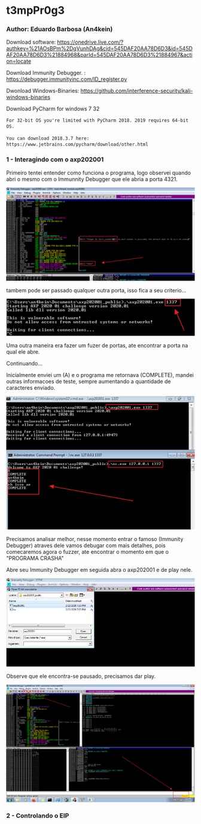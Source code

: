 # t3mpPr0g3

### Author: Eduardo Barbosa (An4kein)

Download software: https://onedrive.live.com/?authkey=%21AOsBPm%2DgVunhDAg&cid=545DAF20AA78D6D3&id=545DAF20AA78D6D3%21884968&parId=545DAF20AA78D6D3%21884967&action=locate

Download Immunity Debugger. : https://debugger.immunityinc.com/ID_register.py

Dwonload Windows-Binaries: https://github.com/interference-security/kali-windows-binaries

Download PyCharm for windows 7 32

```
For 32-bit OS you're limited with PyCharm 2018. 2019 requires 64-bit OS.

You can download 2018.3.7 here: https://www.jetbrains.com/pycharm/download/other.html
```

### 1 - Interagindo com o axp202001

Primeiro tentei entender como funciona o programa, logo observei quando abri o mesmo com o Immunnity Debugger que ele abria a porta 4321.

![initi_port](https://raw.githubusercontent.com/an4kein/t3mpPr0g3/master/images/init_port.png)

tambem pode ser passado qualquer outra porta, isso fica a seu criterio...

![otherport](https://raw.githubusercontent.com/an4kein/t3mpPr0g3/master/images/other_port.png)

Uma outra maneira era fazer um fuzer de portas, ate encontrar a porta na qual ele abre.

Continuando...

Inicialmente enviei um (A) e o programa me retornava (COMPLETE), mandei outras informacoes de teste, sempre aumentando a quantidade de caracteres enviado.

![interagindo](https://raw.githubusercontent.com/an4kein/t3mpPr0g3/master/images/2-interagindo.png)

Precisamos analisar melhor, nesse momento entrar o famoso (Immunity Debugger) atraves dele vamos debugar com mais detalhes, pois comecaremos agora o fuzzer, ate encontrar o momento em que o "PROGRAMA CRASHA"

Abre seu Immunity Debugger em seguida abra o axp202001 e de play nele.

![open_prog](https://raw.githubusercontent.com/an4kein/t3mpPr0g3/master/images/3-openprog.png)

Observe que ele encontra-se pausado, precisamos dar play.

![play_prog](https://raw.githubusercontent.com/an4kein/t3mpPr0g3/master/images/4-play_prog.png)


### 2 - Controlando o EIP

